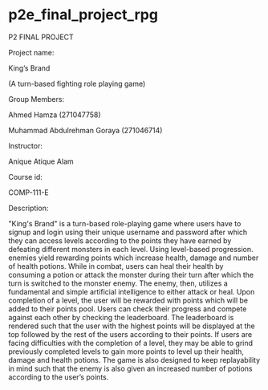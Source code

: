 # p2e_final_project_rpg
P2 FINAL PROJECT 

Project name: 

King’s Brand 

(A turn-based fighting role playing game) 

Group Members: 

Ahmed Hamza (271047758) 

Muhammad Abdulrehman Goraya (271046714) 

Instructor: 

Anique Atique Alam 

Course id: 

COMP-111-E 

Description: 

"King's Brand" is a turn-based role-playing game where users have to signup and login using their unique username and password after which they can access levels according to the points they have earned by defeating different monsters in each level. Using level-based progression. enemies yield rewarding points which increase health, damage and number of health potions. While in combat, users can heal their health by consuming a potion or attack the monster during their turn after which the turn is switched to  the monster enemy. The enemy, then, utilizes a fundamental and simple artificial intelligence to either attack or heal. Upon completion of a level, the user will be rewarded with points which will be added to their points pool. Users can check their progress and compete against each other by checking the leaderboard. The leaderboard is rendered such that the user with the highest points will be displayed at the top followed by the rest of the users according to their points. If users are facing difficulties with the completion of a level, they may be able to grind previously completed levels to gain more points to level up their health, damage and health potions. The game is also designed to keep replayability in mind such that the enemy is also given an increased number of potions according to the user’s points. 
